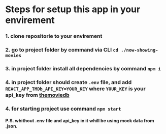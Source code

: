 # Steps for setup this app in your envirement

### 1. clone repositorie to your envirement

### 2. go to project folder by command via CLI `cd ./now-showing-movies`

### 3. in project folder install all dependencies by command `npm i`

### 4. in project folder should create `.env` file, and add `REACT_APP_TMDb_API_KEY=YOUR_KEY` where `YOUR_KEY` is your api_key from [themoviedb](https://www.themoviedb.org/)

### 4. for starting project use command `npm start`

#### P.S. whithout .env file and api_key in it whill be using mock data from .json.
